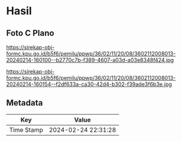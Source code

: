 # Hasil

## Foto C Plano

https://sirekap-obj-formc.kpu.go.id/b5f6/pemilu/ppwp/36/02/11/20/08/3602112008013-20240214-160100--b2770c7b-f389-4607-a03d-a03e8348f424.jpg

https://sirekap-obj-formc.kpu.go.id/b5f6/pemilu/ppwp/36/02/11/20/08/3602112008013-20240214-160154--f2df633a-ca30-42d4-b302-f39ade3f6b3e.jpg


## Metadata

| Key        | Value               |
| ---------- | ------------------- |
| Time Stamp | 2024-02-24 22:31:28 |



